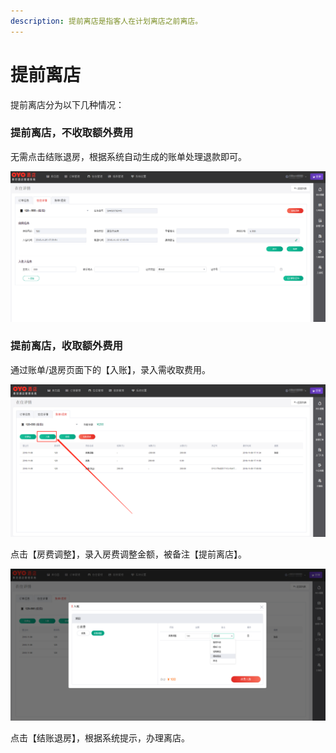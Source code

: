 ```yaml
---
description: 提前离店是指客人在计划离店之前离店。
---
```


# 提前离店

提前离店分为以下几种情况：

### 提前离店，不收取额外费用

无需点击结账退房，根据系统自动生成的账单处理退款即可。

![&#x70B9;&#x51FB;&#x7ED3;&#x8D26;&#x9000;&#x623F;&#xFF0C;&#x6839;&#x636E;&#x6536;&#x94F6;&#x63D0;&#x793A;&#x529E;&#x7406;&#x79BB;&#x5E97;](../../.gitbook/assets/image%20%287%29.png)

### 提前离店，收取额外费用

通过账单/退房页面下的【入账】，录入需收取费用。

![&#x70B9;&#x51FB;&#x5165;&#x8D26;&#xFF0C;&#x5F55;&#x5165;&#x9700;&#x6536;&#x53D6;&#x8D39;&#x7528;](../../.gitbook/assets/image%20%2887%29.png)

点击【房费调整】，录入房费调整金额，被备注【提前离店】。

![&#x5907;&#x6CE8;&#x63D0;&#x524D;&#x79BB;&#x5E97;&#xFF0C;&#x70B9;&#x51FB;&#x6D88;&#x8D39;&#x5165;&#x8D26;](../../.gitbook/assets/image%20%2844%29.png)

  
点击【结账退房】，根据系统提示，办理离店。

